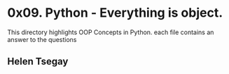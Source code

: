 # 0x09. Python - Everything is object.
This directory highlights OOP Concepts in Python.
each file contains an answer to the questions
## Helen Tsegay
